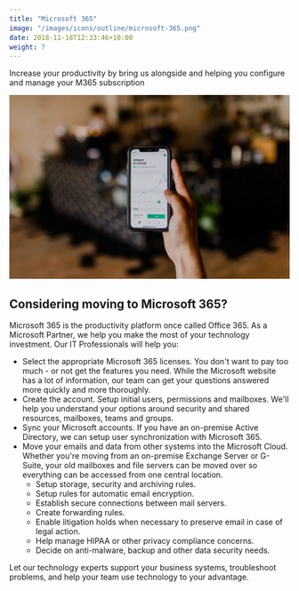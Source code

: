 ```yaml
---
title: "Microsoft 365"
image: "/images/icons/outline/microsoft-365.png"
date: 2018-11-18T12:33:46+10:00
weight: 7
---
```


Increase your productivity by bring us alongside and helping you configure and manage your M365 subscription

![Accounting Services](/images/austin-distel-nGc5RT2HmF0-unsplash.jpg)

## Considering moving to Microsoft 365?

Microsoft 365 is the productivity platform once called Office 365. As a Microsoft Partner, we help you make the most of your technology investment. Our IT Professionals will help you:

* Select the appropriate Microsoft 365 licenses. You don't want to pay too much - or not get the features you need. While the Microsoft website has a lot of information, our team can get your questions answered more quickly and more thoroughly.
* Create the account. Setup initial users, permissions and mailboxes. We'll help you understand your options around security and shared resources, mailboxes, teams and groups.
* Sync your Microsoft accounts. If you have an on-premise Active Directory, we can setup user synchronization with Microsoft 365.
* Move your emails and data from other systems into the Microsoft Cloud. Whether you're moving from an on-premise Exchange Server or G-Suite, your old mailboxes and file servers can be moved over so everything can be accessed from one central location.
  * Setup storage, security and archiving rules.
  * Setup rules for automatic email encryption.
  * Establish secure connections between mail servers.
  * Create forwarding rules.
  * Enable litigation holds when necessary to preserve email in case of legal action.
  * Help manage HIPAA or other privacy compliance concerns.
  * Decide on anti-malware, backup and other data security needs.

Let our technology experts support your business systems, troubleshoot problems, and help your team use technology to your advantage.